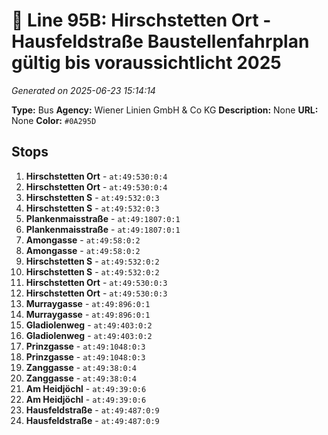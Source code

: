 # 🚌 Line 95B: Hirschstetten Ort - Hausfeldstraße Baustellenfahrplan gültig bis voraussichtlicht 2025

*Generated on 2025-06-23 15:14:14*

**Type:** Bus
**Agency:** Wiener Linien GmbH & Co KG
**Description:** None
**URL:** None
**Color:** `#0A295D`

## Stops

1. **Hirschstetten Ort** - `at:49:530:0:4`
2. **Hirschstetten Ort** - `at:49:530:0:4`
3. **Hirschstetten S** - `at:49:532:0:3`
4. **Hirschstetten S** - `at:49:532:0:3`
5. **Plankenmaisstraße** - `at:49:1807:0:1`
6. **Plankenmaisstraße** - `at:49:1807:0:1`
7. **Amongasse** - `at:49:58:0:2`
8. **Amongasse** - `at:49:58:0:2`
9. **Hirschstetten S** - `at:49:532:0:2`
10. **Hirschstetten S** - `at:49:532:0:2`
11. **Hirschstetten Ort** - `at:49:530:0:3`
12. **Hirschstetten Ort** - `at:49:530:0:3`
13. **Murraygasse** - `at:49:896:0:1`
14. **Murraygasse** - `at:49:896:0:1`
15. **Gladiolenweg** - `at:49:403:0:2`
16. **Gladiolenweg** - `at:49:403:0:2`
17. **Prinzgasse** - `at:49:1048:0:3`
18. **Prinzgasse** - `at:49:1048:0:3`
19. **Zanggasse** - `at:49:38:0:4`
20. **Zanggasse** - `at:49:38:0:4`
21. **Am Heidjöchl** - `at:49:39:0:6`
22. **Am Heidjöchl** - `at:49:39:0:6`
23. **Hausfeldstraße** - `at:49:487:0:9`
24. **Hausfeldstraße** - `at:49:487:0:9`